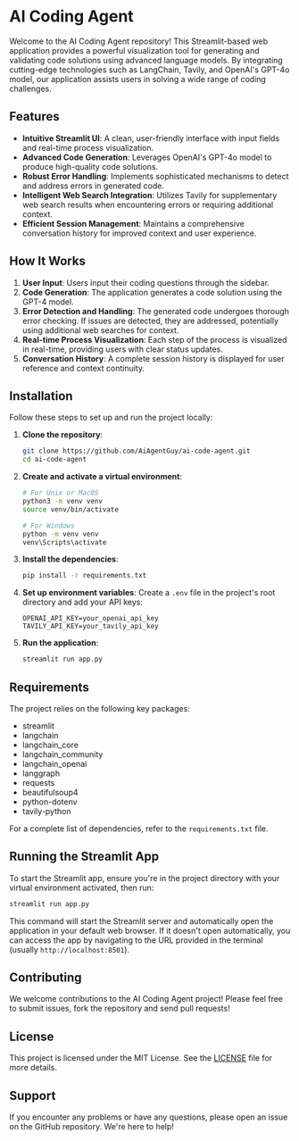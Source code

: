# AI Coding Agent

Welcome to the AI Coding Agent repository! This Streamlit-based web application provides a powerful visualization tool for generating and validating code solutions using advanced language models. By integrating cutting-edge technologies such as LangChain, Tavily, and OpenAI's GPT-4o model, our application assists users in solving a wide range of coding challenges.

## Features

- **Intuitive Streamlit UI**: A clean, user-friendly interface with input fields and real-time process visualization.
- **Advanced Code Generation**: Leverages OpenAI's GPT-4o model to produce high-quality code solutions.
- **Robust Error Handling**: Implements sophisticated mechanisms to detect and address errors in generated code.
- **Intelligent Web Search Integration**: Utilizes Tavily for supplementary web search results when encountering errors or requiring additional context.
- **Efficient Session Management**: Maintains a comprehensive conversation history for improved context and user experience.

## How It Works

1. **User Input**: Users input their coding questions through the sidebar.
2. **Code Generation**: The application generates a code solution using the GPT-4 model.
3. **Error Detection and Handling**: The generated code undergoes thorough error checking. If issues are detected, they are addressed, potentially using additional web searches for context.
4. **Real-time Process Visualization**: Each step of the process is visualized in real-time, providing users with clear status updates.
5. **Conversation History**: A complete session history is displayed for user reference and context continuity.

## Installation

Follow these steps to set up and run the project locally:

1. **Clone the repository**:
   ```bash
   git clone https://github.com/AiAgentGuy/ai-code-agent.git
   cd ai-code-agent
   ```

2. **Create and activate a virtual environment**:
   ```bash
   # For Unix or MacOS
   python3 -m venv venv
   source venv/bin/activate

   # For Windows
   python -m venv venv
   venv\Scripts\activate
   ```

3. **Install the dependencies**:
   ```bash
   pip install -r requirements.txt
   ```

4. **Set up environment variables**:
   Create a `.env` file in the project's root directory and add your API keys:
   ```
   OPENAI_API_KEY=your_openai_api_key
   TAVILY_API_KEY=your_tavily_api_key
   ```

5. **Run the application**:
   ```bash
   streamlit run app.py
   ```

## Requirements

The project relies on the following key packages:

- streamlit
- langchain
- langchain_core
- langchain_community
- langchain_openai
- langgraph
- requests
- beautifulsoup4
- python-dotenv
- tavily-python

For a complete list of dependencies, refer to the `requirements.txt` file.

## Running the Streamlit App

To start the Streamlit app, ensure you're in the project directory with your virtual environment activated, then run:

```bash
streamlit run app.py
```

This command will start the Streamlit server and automatically open the application in your default web browser. If it doesn't open automatically, you can access the app by navigating to the URL provided in the terminal (usually `http://localhost:8501`).

## Contributing

We welcome contributions to the AI Coding Agent project! Please feel free to submit issues, fork the repository and send pull requests!

## License

This project is licensed under the MIT License. See the [LICENSE](LICENSE) file for more details.

## Support

If you encounter any problems or have any questions, please open an issue on the GitHub repository. We're here to help!
